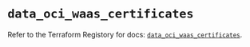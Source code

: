 # `data_oci_waas_certificates`

Refer to the Terraform Registory for docs: [`data_oci_waas_certificates`](https://registry.terraform.io/providers/oracle/oci/6.18.0/docs/data-sources/waas_certificates).
